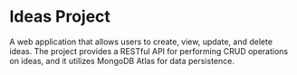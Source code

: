 # Ideas Project

A web application that allows users to create, view, update, and delete ideas. The project provides a RESTful API for performing CRUD operations on ideas, and it utilizes MongoDB Atlas for data persistence.

